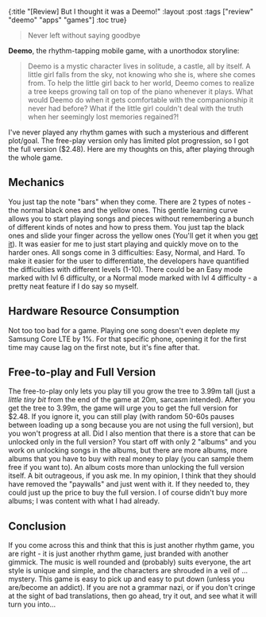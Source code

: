 {:title "[Review] But I thought it was a Deemo!"
 :layout :post
 :tags  ["review" "deemo" "apps" "games"]
 :toc true}

> Never left without saying goodbye

__Deemo__, the rhythm-tapping mobile game, with a unorthodox storyline:

> Deemo is a mystic character lives in solitude, a castle, all by itself. A
> little girl falls from the sky, not knowing who she is, where she comes from.
> To help the little girl back to her world, Deemo comes to realize a tree keeps
> growing tall on top of the piano whenever it plays. What would Deemo do when
> it gets comfortable with the companionship it never had before? What if the
> little girl couldn't deal with the truth when her seemingly lost memories
> regained?!

I've never played any rhythm games with such a mysterious and different
plot/goal. The free-play version only has limited plot progression, so I got the
full version ($2.48). Here are my thoughts on this, after playing through the
whole game.

Mechanics
---------

You just tap the note "bars" when they come. There are 2 types of notes - the
normal black ones and the yellow ones. This gentle learning curve allows you to
start playing songs and pieces without remembering a bunch of different kinds of
notes and how to press them. You just tap the black ones and slide your finger
across the yellow ones (You'll get it when you [get
it](https://www.rayark.com/g/deemo/)). It was easier for me to just start playing
and quickly move on to the harder ones. All songs come in 3 difficulties: Easy,
Normal, and Hard. To make it easier for the user to differentiate, the
developers have quantified the difficulties with different levels (1-10). There
could be an Easy mode marked with lvl 6 difficulty, or a Normal mode marked with
lvl 4 difficulty - a pretty neat feature if I do say so myself.

Hardware Resource Consumption
-----------------------------

Not too too bad for a game. Playing one song doesn't even deplete my Samsung
Core LTE by 1%. For that specific phone, opening it for the first time may cause
lag on the first note, but it's fine after that.

Free-to-play and Full Version
-----------------------------

The free-to-play only lets you play till you grow the tree to 3.99m tall (just a
_little tiny bit_ from the end of the game at 20m, sarcasm intended). After you
get the tree to 3.99m, the game will urge you to get the full version for $2.48.
If you ignore it, you can still play (with random 50-60s pauses between loading
up a song because you are not using the full version), but you won't progress at
all. Did I also mention that there is a store that can be unlocked only in the
full version? You start off with only 2 "albums" and you work on unlocking songs
in the albums, but there are more albums, more albums that you have to buy with
real money to play (you can sample them free if you want to). An album costs
more than unlocking the full version itself. A bit outrageous, if you ask me. In
my opinion, I think that they should have removed the "paywalls" and just went
with it. If they needed to, they could just up the price to buy the full
version. I of course didn't buy more albums; I was content with what I had
already.

Conclusion
----------

If you come across this and think that this is just another rhythm game, you are
right - it is just another rhythm game, just branded with another gimmick. The
music is well rounded and (probably) suits everyone, the art style is unique and
simple, and the characters are shrouded in a veil of ... mystery. This game is
easy to pick up and easy to put down (unless you are/become an addict). If you
are not a grammar nazi, or if you don't cringe at the sight of bad translations,
then go ahead, try it out, and see what it will turn you into...

